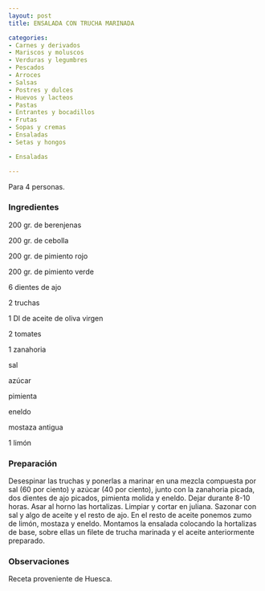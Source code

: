```yaml
---
layout: post
title: ENSALADA CON TRUCHA MARINADA

categories:
- Carnes y derivados
- Mariscos y moluscos
- Verduras y legumbres
- Pescados
- Arroces
- Salsas
- Postres y dulces
- Huevos y lacteos
- Pastas
- Entrantes y bocadillos
- Frutas
- Sopas y cremas
- Ensaladas
- Setas y hongos

- Ensaladas

---
```


Para 4 personas.

<h3>Ingredientes</h3>

200 gr. de berenjenas

200 gr. de cebolla

200 gr. de pimiento rojo

200 gr. de pimiento verde

6 dientes de ajo

2 truchas

1 Dl de aceite de oliva virgen

2 tomates

1 zanahoria

sal

azúcar

pimienta

eneldo

mostaza antigua

1 limón

<h3>Preparación</h3>

Desespinar las truchas y ponerlas a marinar en una mezcla compuesta por sal (60 por ciento) y azúcar (40 por ciento), junto con la zanahoria picada, dos dientes de ajo picados, pimienta molida y eneldo. Dejar durante 8-10 horas. Asar al horno las hortalizas. Limpiar y cortar en juliana. Sazonar con sal y algo de aceite y el resto de ajo. En el resto de aceite ponemos zumo de limón, mostaza y eneldo. Montamos la ensalada colocando la hortalizas de base, sobre ellas un filete de trucha marinada y el aceite anteriormente preparado.

<h3>Observaciones</h3>

Receta proveniente de Huesca.

